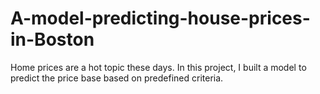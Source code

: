 # A-model-predicting-house-prices-in-Boston
Home prices are a hot topic these days. In this project, I built a model to predict the price base based on predefined criteria.
